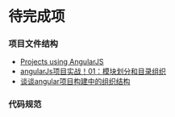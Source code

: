 待完成项
==========

### 项目文件结构
* [Projects using AngularJS](https://github.com/angular/angular.js/wiki/Projects-using-AngularJS)
* [angularJs项目实战！01：模块划分和目录组织](http://www.angularjs.cn/A08q)
* [谈谈angular项目构建中的组织结构](http://my.oschina.net/blogshi/blog/322883?fromerr=GydtJcSz)

### 代码规范